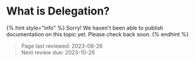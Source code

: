 # What is Delegation?

{% hint style="info" %}
Sorry! We haven't been able to publish documentation on this topic yet. Please check back soon.
{% endhint %}


>Page last reviewed: 2023-08-26      
>Next review due: 2023-10-26 


